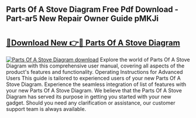 ## Parts Of A Stove Diagram Free Pdf Download - Part-ar5 New Repair Owner Guide pMKJi

# <h2><a href="http://dfmo9co.blite.top/?on=Parts+Of+A+Stove+Diagram">🔗Download New 👉🔴 Parts Of A Stove Diagram</a></h2>

[![Parts Of A Stove Diagram download](https://i.imgur.com/lujVjoI.png)](http://dfmo9co.blite.top/?on=Parts+Of+A+Stove+Diagram)
Explore the world of Parts Of A Stove Diagram with this comprehensive user manual, covering all aspects of the product's features and functionality. Operating Instructions for Advanced Users This guide is tailored to experienced users of your new Parts Of A Stove Diagram. Experience the seamless integration of list of features with your new Parts Of A Stove Diagram. We believe that the Parts Of A Stove Diagram has served its purpose in getting you started with your new gadget. Should you need any clarification or assistance, our customer support team is always available.
